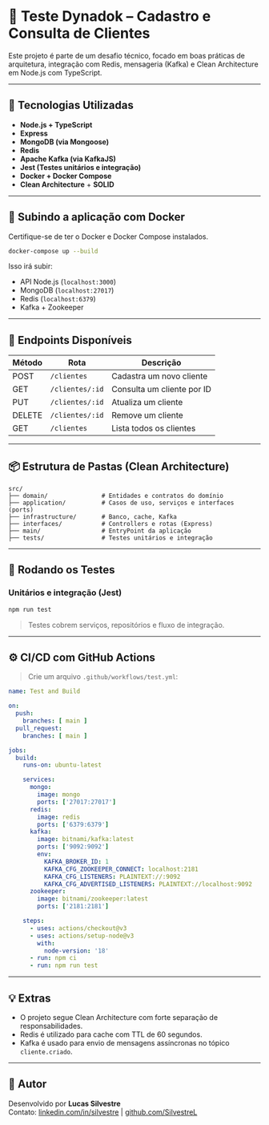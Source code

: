 # 🧾 Teste Dynadok – Cadastro e Consulta de Clientes

Este projeto é parte de um desafio técnico, focado em boas práticas de arquitetura, integração com Redis, mensageria (Kafka) e Clean Architecture em Node.js com TypeScript.

---

## 🧱 Tecnologias Utilizadas

- **Node.js + TypeScript**
- **Express**
- **MongoDB (via Mongoose)**
- **Redis**
- **Apache Kafka (via KafkaJS)**
- **Jest (Testes unitários e integração)**
- **Docker + Docker Compose**
- **Clean Architecture** + **SOLID**

---

## 🚀 Subindo a aplicação com Docker

Certifique-se de ter o Docker e Docker Compose instalados.

```bash
docker-compose up --build
```

Isso irá subir:

- API Node.js (`localhost:3000`)
- MongoDB (`localhost:27017`)
- Redis (`localhost:6379`)
- Kafka + Zookeeper

---

## 📌 Endpoints Disponíveis

| Método | Rota             | Descrição                         |
|--------|------------------|-----------------------------------|
| POST   | `/clientes`      | Cadastra um novo cliente          |
| GET    | `/clientes/:id`  | Consulta um cliente por ID        |
| PUT    | `/clientes/:id`  | Atualiza um cliente               |
| DELETE | `/clientes/:id`  | Remove um cliente                 |
| GET    | `/clientes`      | Lista todos os clientes           |

---

## 📦 Estrutura de Pastas (Clean Architecture)

```
src/
├── domain/               # Entidades e contratos do domínio
├── application/          # Casos de uso, serviços e interfaces (ports)
├── infrastructure/       # Banco, cache, Kafka
├── interfaces/           # Controllers e rotas (Express)
├── main/                 # EntryPoint da aplicação
├── tests/                # Testes unitários e integração
```

---

## 🧪 Rodando os Testes

### Unitários e integração (Jest)

```bash
npm run test
```

> Testes cobrem serviços, repositórios e fluxo de integração.

---

## ⚙️ CI/CD com GitHub Actions

> Crie um arquivo `.github/workflows/test.yml`:

```yaml
name: Test and Build

on:
  push:
    branches: [ main ]
  pull_request:
    branches: [ main ]

jobs:
  build:
    runs-on: ubuntu-latest

    services:
      mongo:
        image: mongo
        ports: ['27017:27017']
      redis:
        image: redis
        ports: ['6379:6379']
      kafka:
        image: bitnami/kafka:latest
        ports: ['9092:9092']
        env:
          KAFKA_BROKER_ID: 1
          KAFKA_CFG_ZOOKEEPER_CONNECT: localhost:2181
          KAFKA_CFG_LISTENERS: PLAINTEXT://:9092
          KAFKA_CFG_ADVERTISED_LISTENERS: PLAINTEXT://localhost:9092
      zookeeper:
        image: bitnami/zookeeper:latest
        ports: ['2181:2181']

    steps:
      - uses: actions/checkout@v3
      - uses: actions/setup-node@v3
        with:
          node-version: '18'
      - run: npm ci
      - run: npm run test
```

---

## 💡 Extras

- O projeto segue Clean Architecture com forte separação de responsabilidades.
- Redis é utilizado para cache com TTL de 60 segundos.
- Kafka é usado para envio de mensagens assíncronas no tópico `cliente.criado`.

---

## 🧠 Autor

Desenvolvido por **Lucas Silvestre**  
Contato: [linkedin.com/in/silvestre](#) | [github.com/SilvestreL](https://github.com/SilvestreL)
